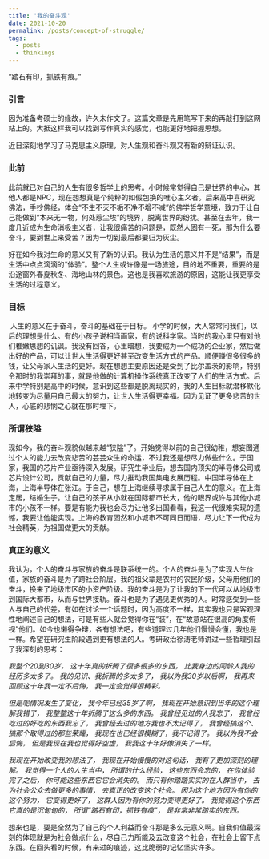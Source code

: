 ```yaml
---
title: '我的奋斗观'
date: 2021-10-20
permalink: /posts/concept-of-struggle/
tags:
  - posts
  - thinkings
---
```


“踏石有印，抓铁有痕。”

### **引言**

​	因为准备考硕士的缘故，许久未作文了。这篇文章是先用笔写下来的再敲打到这网站上的。大抵这样我可以找到写作真实的感觉，也能更好地把握思想。

​	近日深刻地学习了马克思主义原理，对人生观和奋斗观又有新的辩证认识。

### 此前

​	此前就已对自己的人生有很多哲学上的思考。小时候常觉得自己是世界的中心，其他人都是NPC，现在想想真是个纯粹的如假包换的唯心主义者。后来高中喜研究佛法，手抄佛经，体会“不生不灭不垢不净不增不减”的佛学哲学意境，致力于让自己能做到“本来无一物，何处惹尘埃”的境界，脱离世界的纷扰。甚至在去年，我一度几近成为生命消极主义者，让我很痛苦的问题是，既然人固有一死，那为什么要奋斗，要到世上来受苦？因为一切到最后都要归为灰尘。

​	好在如今我对生命的意义又有了新的认识。我认为生活的意义并不是“结果”，而是生活中点点滴滴的“体验”。整个人生或许像是一场旅途，目的地不重要，重要的是沿途窗外春夏秋冬、海地山林的景色。这也是我喜欢旅游的原因，这能让我更享受生活的过程意义。

### 目标

​	人生的意义在于奋斗，奋斗的基础在于目标。
​	小学的时候，大人常常问我们，以后的理想是什么。有的小孩子说相当画家，有的说科学家。当时的我心里只有对他们稚嫩思想的讥讽。我没有回答，心里暗想，我要成为一个成功的企业家，然后做出好的产品，可以让世人生活得更好甚至改变生活方式的产品。顺便赚很多很多的钱，让父母家人生活的更好。现在想想主要原因还是受到了比尔盖茨的影响，特别令那时的我崇拜的事，就是他做的计算机操作系统真正改变了人们的生活方式。
​	后来中学特别是高中的时候，意识到这些都是脱离现实的，我的人生目标就潜移默化地转变为尽量用自己最大的努力，让世人生活得更幸福。因为见证了更多悲苦的世人，心底的悲悯之心就在那时埋下。

### 所谓狭隘

​	现如今，我的奋斗观貌似越来越“狭隘”了。开始觉得以前的自己很幼稚，想妄图通过个人的能力去改变悲苦的芸芸众生的命运，不过我还是想尽力做些什么。
​	于国家，我国的芯片产业亟待深入发展。研究生毕业后，想去国内顶尖的半导体公司或芯片设计公司，贡献自己的力量，尽力推动我国集电发展历程。
​	中国半导体在上海，上海半导体在张江。于自己，想在上海继续寻求属于自己人生的意义。在上海定居，结婚生子。让自己的孩子从小就在国际都市长大，他的眼界或许与其他小城市的小孩不一样。要是有能力我也会尽力让他多出国看看，我这一代很难实现的遗憾，我要让他能实现。上海的教育固然和小城市不可同日而语，尽力让下一代成为社会精英，为祖国做更大的贡献。

### 真正的意义

​	我认为，个人的奋斗与家族的奋斗是联系统一的。个人的奋斗是为了实现人生价值，家族的奋斗是为了跨社会阶层。我的祖父辈是农村的农民阶级，父母用他们的奋斗，换来了地级市区的小资产阶级。我的奋斗是为了让我的下一代可以从地级市到国际大都市，从而与世界接轨。
​	奋斗也是为了遇见更优秀的人。时常感受到一些人与自己的代差，有如在讨论一个话题时，因为高度不一样，其实我也只是客观理性地阐述自己的想法，可是有些人就会觉得你在“装”，在“故意站在很高的角度俯视”他们。如今也懒得争辩，各有想法吧，有些道理过几年他们慢慢会懂，我也是一样。希望在研究生阶段遇到更有想法的人。
​	考研政治徐涛老师讲过一些哲理引起了我深刻的思考：

*我整个20到30岁，*
*这十年真的折腾了很多很多的东西，*
*比我身边的同龄人我的经历多太多了。*
*我的见识、我折腾的多太多了，*
*我以为我30岁以后啊，*
*我再来回顾这十年我一定不后悔，*
*我一定会觉得很精彩。*

*但是呢情况发生了变化，*
*我今年已经35岁了啊，*
*我现在开始意识到当年的这个理解我错了，*
*我整整这十年折腾了这么多的东西。*
*我曾经见过的人我忘了，*
*我曾经吃过的好吃的东西我忘了，*
*我曾经去过的地方我也不太记得了，*
*我曾经搞这个、搞那个取得过的那些荣耀，*
*我现在也已经很模糊了，我不记得了。*
*我以为我不会后悔，*
*但是我现在我也觉得好空虚，*
*我我这十年好像消失了一样。*

*我现在开始改变我的想法了，*
*我现在开始慢慢的对这句话，*
*我有了更加深刻的理解。*
*我觉得一个人的人生当中，*
*所谓的什么经验，*
*这些东西会忘的，*
*在你体验完了之后，*
*你可能这些东西它它会消失的。*
*而只有你踏踏实实的在人群当中，*
*去为社会公众去做更多的事情，*
*去真正的改变这个社会。*
*因为这个地方因为有你的这个努力，*
*它变得更好了，*
*这群人因为有你的努力变得更好了。*
*我觉得这个东西它真的是沉甸甸的，*
*所谓“踏石有印，抓铁有痕”，*
*是非常非常踏实的东西。*

想来也是，要是全然为了自己的个人利益而奋斗那是多么无意义啊。自我价值最深刻的体现就是为社会做点什么，尽自己力所能及去改变这个社会，在社会上留下点东西。在回头看的时候，有来过的痕迹，这比脆弱的记忆坚实许多。
